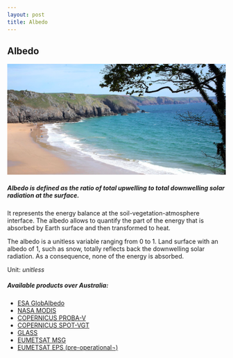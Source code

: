 ```yaml
---
layout: post
title: Albedo
---
```


## Albedo

![Albedo](/assets/img/wales/big/albedo.jpg)

##### Albedo is defined as the ratio of total upwelling to total downwelling solar radiation at the surface.

It represents the energy balance at the soil-vegetation-atmosphere interface. The albedo allows to quantify the part of the energy that is absorbed by Earth surface and then transformed to heat.

The albedo is a unitless variable ranging from 0 to 1. Land surface with an albedo of 1, such as snow, totally reflects back the downwelling solar radiation. As a consequence, none of the energy is absorbed.

Unit: _unitless_

##### Available products over Australia:

*   [ESA GlobAlbedo](http://www.globalbedo.org/)
*   [NASA MODIS](https://lpdaac.usgs.gov/dataset_discovery/modis/modis_products_table/mcd43a3_v006)
*   [COPERNICUS PROBA-V](https://land.copernicus.eu/global/products/sa)
*   [COPERNICUS SPOT-VGT](https://land.copernicus.eu/global/products/sa)
*   [GLASS](http://glcf.umd.edu/data/abd/)
*   [EUMETSAT MSG](https://landsaf.ipma.pt/en/products/albedo/)
*   [EUMETSAT EPS (pre-operational¬)](https://landsaf.ipma.pt/en/products/albedo/)

